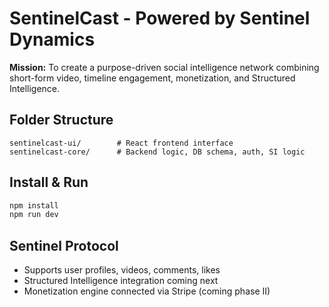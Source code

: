 
# SentinelCast - Powered by Sentinel Dynamics

**Mission:** To create a purpose-driven social intelligence network combining short-form video, timeline engagement, monetization, and Structured Intelligence.

## Folder Structure

```
sentinelcast-ui/        # React frontend interface
sentinelcast-core/      # Backend logic, DB schema, auth, SI logic
```

## Install & Run

```bash
npm install
npm run dev
```

## Sentinel Protocol

- Supports user profiles, videos, comments, likes
- Structured Intelligence integration coming next
- Monetization engine connected via Stripe (coming phase II)
